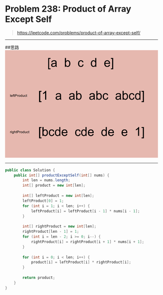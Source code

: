 # Problem 238: Product of Array Except Self


> https://leetcode.com/problems/product-of-array-except-self/

---------
##思路
![](productOfArray.png)

--------
```java
public class Solution {
    public int[] productExceptSelf(int[] nums) {
        int len = nums.length;
        int[] product = new int[len];
        
        int[] leftProduct = new int[len];
        leftProduct[0] = 1;
        for (int i = 1; i < len; i++) {
            leftProduct[i] = leftProduct[i - 1] * nums[i - 1];
        }
        
        int[] rightProduct = new int[len];
        rightProduct[len - 1] = 1;
        for (int i = len - 2; i >= 0; i--) {
            rightProduct[i] = rightProduct[i + 1] * nums[i + 1];
        } 
        
        for (int i = 0; i < len; i++) {
            product[i] = leftProduct[i] * rightProduct[i];
        }
        
        return product;
    }
}
```
